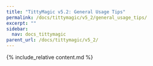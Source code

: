 ```yaml
---
title: "TittyMagic v5.2: General Usage Tips"
permalink: /docs/tittymagic/v5_2/general_usage_tips/
excerpt: ""
sidebar:
  nav: docs_tittymagic
parent_url: /docs/tittymagic/v5_2/
---
```


{% include_relative content.md %}

